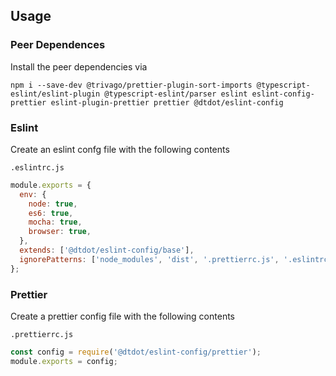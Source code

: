 ## Usage

### Peer Dependences

Install the peer dependencies via
```
npm i --save-dev @trivago/prettier-plugin-sort-imports @typescript-eslint/eslint-plugin @typescript-eslint/parser eslint eslint-config-prettier eslint-plugin-prettier prettier @dtdot/eslint-config
```

### Eslint

Create an eslint confg file with the following contents

`.eslintrc.js`
```js
module.exports = {
  env: {
    node: true,
    es6: true,
    mocha: true,
    browser: true,
  },
  extends: ['@dtdot/eslint-config/base'],
  ignorePatterns: ['node_modules', 'dist', '.prettierrc.js', '.eslintrc.js'],
};
```

### Prettier

Create a prettier config file with the following contents

`.prettierrc.js`
```js
const config = require('@dtdot/eslint-config/prettier');
module.exports = config;
```
